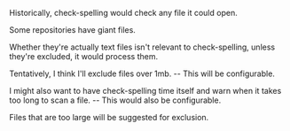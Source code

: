 Historically, check-spelling would check any file it could open.

Some repositories have giant files.

Whether they're actually text files isn't relevant to check-spelling, unless they're excluded, it would process them.

Tentatively, I think I'll exclude files over 1mb. -- This will be configurable.

I might also want to have check-spelling time itself and warn when it takes too long to scan a file. -- This would also be configurable.

Files that are too large will be suggested for exclusion.
